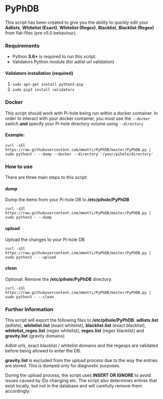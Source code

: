 # PyPhDB
This script has been created to give you the ability to quickly edit your **Adlists**, **Whitelist (Exact)**, **Whitelist (Regex)**, **Blacklist**, **Blacklist (Regex)** from flat-files (pre v5.0 behaviour).

### Requirements ###
* Python **3.6+** is required to run this script.
* Validators Python module (for adlist url validation)

#### Validators installation (required) ####
1. `sudo apt-get install python3-pip`
2. `sudo pip3 install validators`

### Docker ###
This script should work with Pi-hole being run within a docker container. In order to interact with your docker container, you must use the `--docker` switch **and** specify your Pi-hole directory volume using `--directory`

#### Example: ####

`curl -sSl https://raw.githubusercontent.com/mmotti/PyPhDB/master/PyPhDB.py | sudo python3 - --dump --docker --directory '/your/pihole/directory'`

### How to use ###

There are three main steps to this script:

#### dump ####
Dump the items from your Pi-hole DB to  **/etc/pihole/PyPhDB**

`curl -sSl https://raw.githubusercontent.com/mmotti/PyPhDB/master/PyPhDB.py | sudo python3 - --dump`

#### upload ####
Upload the changes to your Pi-hole DB

`curl -sSl https://raw.githubusercontent.com/mmotti/PyPhDB/master/PyPhDB.py | sudo python3 - --upload`

#### clean ####
Optional: Remove the **/etc/pihole/PyPhDB** directory.

`curl -sSl https://raw.githubusercontent.com/mmotti/PyPhDB/master/PyPhDB.py | sudo python3 - --clean`

### Further Information ###

This script will export the following files to **/etc/pihole/PyPhDB**: **adlists.list** (adlists), **whitelist.list** (exact whitelist), **blacklist.list** (exact blacklist), **whitelist_regex.list** (regex whitelist), **regex.list** (regex blacklist) and **gravity.list** (gravity domains)

Adlist urls, exact blacklist / whitelist domains and the regexps are validated before being allowed to enter the DB.

**gravity.list** is excluded from the upload process due to the way the entries are stored. This is dumped only for diagnostic purposes.

During the upload process, the script uses **INSERT OR IGNORE** to avoid issues caused by IDs changing etc. The script also determines entires that exist locally, but not in the database and will carefully remove them accordingly.
